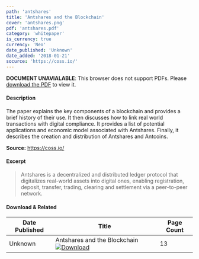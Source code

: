 ```yaml
---
path: 'antshares'
title: 'Antshares and the Blockchain'
cover: 'antshares.png'
pdf: 'antshares.pdf'
category: 'whitepaper'
is_currency: true
currency: 'Neo'
date_published: 'Unknown'
date_added: '2018-01-21'
socurce: 'https://coss.io/'
---
```


<object data="/pdf/antshares.pdf" type="application/pdf" width="100%" height="100%">
   <p><b>DOCUMENT UNAVIALABLE</b>: This browser does not support PDFs. Please <a href="/pdf/antshares.pdf">download the PDF</a> to view it.</p>
</object>

#### Description
The paper explains the key components of a blockchain and provides a brief history of their use. It then discusses how to link real world transactions with digital compliance. It provides a list of potential applications and economic model associated with Antshares. Finally, it describes the creation and distribution of Antshares and Antcoins.

**Source:** https://coss.io/

#### Excerpt
> Antshares is a decentralized and distributed ledger protocol that digitalizes real-world assets into digital ones, enabling registration, deposit, transfer, trading, clearing and settlement via a peer-to-peer network.


#### Download & Related
Date Published | Title                                                                          | Page Count
---------------|--------------------------------------------------------------------------------|------------
Unknown        | Antshares and the Blockchain [![Download](/assets/download_cloud.svg)](/pdf/antshares.pdf) | 13
